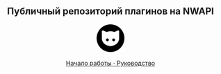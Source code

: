 <h2 align="center">Публичный репозиторий плагинов на NWAPI</h2>

<p align="center">
  <img src=".github/nekodev-logo.png" width="64" height="64" />
</p>

<p align="center">
  <a href="CONTRIBUTING.md">Начало работы · Руководство</a>
</p>

